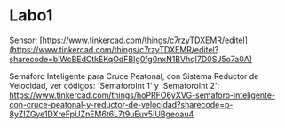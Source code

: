 # Labo1

Sensor:
[https://www.tinkercad.com/things/c7rzyTDXEMR/editel](https://www.tinkercad.com/things/c7rzyTDXEMR/editel?sharecode=blWcBEdCtkEKqOdFBIg0fg0nxN1BVhqI7D0SJ5o7a0A)

Semáforo Inteligente para Cruce Peatonal, con Sistema Reductor de Velocidad, ver códigos: 'SemaforoInt 1' y 'SemaforoInt 2':
https://www.tinkercad.com/things/hoPRFO6yXVG-semaforo-inteligente-con-cruce-peatonal-y-reductor-de-velocidad?sharecode=p-8yZIZGye1DXreFpUZnEM6t6L7t9uEuv5IUBgeoau4
